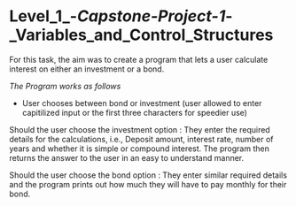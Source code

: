 # Level_1_-_Capstone-Project-1_-_Variables_and_Control_Structures

For this task, the aim was to create a program that lets a user calculate interest on either an investment or a bond.

_The Program works as follows_
* User chooses between bond or investment (user allowed to enter capitilized input or the first three characters for speedier use)

Should the user choose the investment option :
      They enter the required details for the calculations, i.e., Deposit amount, interest rate, number of years and whether it is simple or compound interest.
      The program then returns the answer to the user in an easy to understand manner.
      
Should the user choose the bond option :
      They enter similar required details and the program prints out how much they will have to pay monthly for their bond.
      
